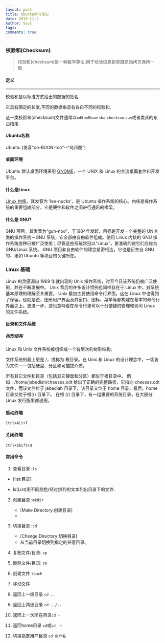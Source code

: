 ```yaml
---
layout: post
title: Ubuntu学习笔记
date: 2019-11-2
Author: Soul
tags: 
comments: true
---
```



### 校验和(Checksum)

> 校验和(checksum)是一种数学算法,用于检验信息是否跟原始拷贝保持一致.

#### 定义

---

校验和是以标准方式给出的数据的签名.

它具有固定的长度,不同的数据串具有各自不同的校验和.

这一类校验和(checksum)文件通常以`md5`	`md5sum`	`sha`	`checksum`	`sum`或者类此的东西结尾.

#### Ubuntu名称

Ubuntu  (发音"oo-BOON-too"--“乌邦图”) 

#### 桌面环境

Ubuntu 默认桌面环境采用 [GNOME](http://www.gnome.org/)，一个 UNIX 和 Linux 的主流桌面套件和开发平台。 

#### 什么是Linux

[Linux 内核](http://www.kernel.org/)，其发音为 'lee-nucks'，是 Ubuntu 操作系统的核心。内核是操作系统的重要组成部分，它是硬件和软件之间进行通讯的桥梁。 

#### 什么是 GNU?

GNU 项目，其发音为“guh-noo”，于1984年发起，目标是开发一个完整的 UNIX 类的操作系统－GNU  系统，它全部由自由软件组成。使用 Linux 内核的 GNU 操作系统变种已被广泛使用；尽管这些系统常冠以“Linux”，更准确的说它们应称为  GNU/Linux 系统。 GNU 项目和自由软件的理念紧密相连，它也是衍生自 GNU 的、诸如 Ubuntu  等项目的关键所在。

### Linux 基础

Linux 的灵感源自 1969 年就出现的 Unix 操作系统，时至今日该系统仍被广泛使用，并在不断发展中。 Unix  背后的许多设计惯例也同样存在于 Linux 中，对系统基本原理的理解至关重要。 Unix 最初主要使用命令行界面，这在 Linux  中也得到了保留。也就是说，图形用户界面及其窗口、图标、菜单等都构建在基本的命令行界面之上。更进一步，这也意味着在命令行里可以十分便捷的管理和访问 Linux 的文件系统。

#### 目录和文件系统

##### 树形结构

Linux 和 Unix 文件系统被组织成一个有层次的树形结构。

文件系统的最上层是 /，或称为 根目录。在 Unix 和  Linux 的设计理念中，一切皆为文件——包括硬盘、分区和可插拔介质。

所有其它文件和目录（包括其它硬盘和分区）都位于根目录中。  例如：/home/jebediah/cheeses.odt 给出了正确的完整路径，它指向 cheeses.odt 文件，而该文件位于  jebediah 目录下，该目录又位于 home 目录，最后，home 目录又位于根(/) 目录下。 在根 (/)  目录下，有一组重要的系统目录，在大部分 Linux 发行版里都通用。



#### 启动终端

`Ctrl+Alt+T`

#### 关闭终端

`Ctrl+Shift+Q`

#### 常用命令

1. 查看目录 :`ls` 

  - [list:目录]

  - ls(List)用不同颜色/经过排列的文本列出目录下的文件.

2. 创建目录 :`mkdir` 

   - [Make Directory:创建目录]
   - 

3. 切换目录 :`cd` 

   - [Change Directory:切换目录]	
   - 从当前⽬录切换到指定的任意⽬录。		

4. 复制文件/目录: `cp`

5. 删除文件/目录: `rm`

6. 创建文件  `touch`

7. 移动文件

8. 返回上一级目录 `cd ..`

9. 返回上两级目录 `cd ../..`

10. 返回上一次所在目录`cd -`

11. 返回home目录 `cd`或`cd  ~`

12. 切换指定用户目录 `cd 用户名`

